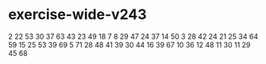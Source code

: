 # exercise-wide-v243
2
22
53
30
37
63
43
23
49
18
7
8
29
47
24
37
14
50
3
28
42
24
21
25
34
64
59
15
25
53
39
69
5
71
28
48
41
39
30
44
16
39
67
10
36
12
48
11
30
11
29
45
68
